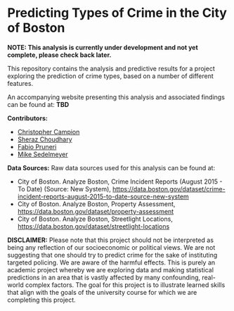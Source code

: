 # Predicting Types of Crime in the City of Boston

**NOTE: This analysis is currently under development and not yet complete, please check back later.**

This repository contains the analysis and predictive results for a project exploring the prediction of crime types, based on a number of different features.

An accompanying website presenting this analysis and associated findings can be found at: **TBD**

**Contributors:**
- [Christopher Campion](https://github.com/ccampion)
- [Sheraz Choudhary](https://github.com/sherazch00)
- [Fabio Pruneri](https://github.com/FabioPru)
- [Mike Sedelmeyer](https://github.com/sedelmeyer)

**Data Sources:**
Raw data sources used for this analysis can be found at:
- City of Boston. Analyze Boston, Crime Incident Reports (August 2015 - To Date) (Source: New System), https://data.boston.gov/dataset/crime-incident-reports-august-2015-to-date-source-new-system
- City of Boston. Analyze Boston, Property Assessment, https://data.boston.gov/dataset/property-assessment
- City of Boston. Analyze Boston, Streetlight Locations, https://data.boston.gov/dataset/streetlight-locations 

**DISCLAIMER:**
Please note that this project should not be interpreted as being any reflection of our socioeconomic  or  political views. We are not suggesting that one should try to predict crime for the sake of instituting targeted policing. We are aware of the harmful effects. This is purely an academic project whereby we are exploring data and making statistical predictions in an area that is vastly affected by many confounding, real-world complex factors. The goal for this project is to illustrate learned skills that align with the goals of the university course for which we are completing this project.